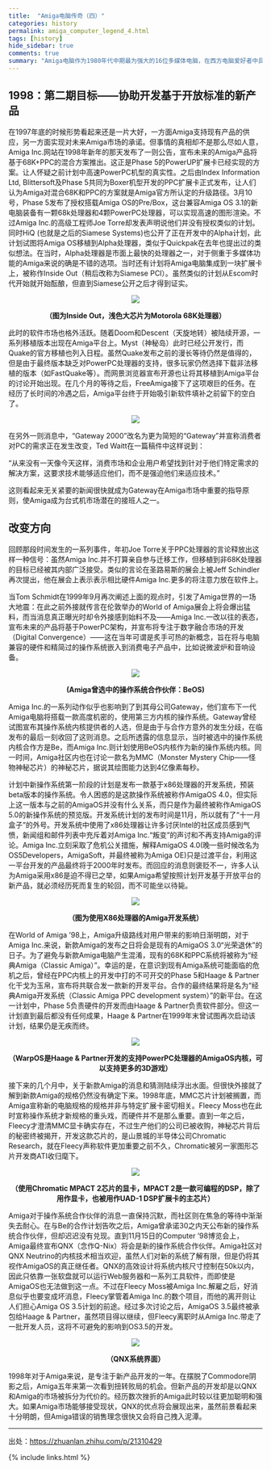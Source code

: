 ```yaml
---
title:  "Amiga电脑传奇（四）"
categories: history
permalink: amiga_computer_legend_4.html
tags: [history]
hide_sidebar: true
comments: true
summary: "Amiga电脑作为1980年代中期最为强大的16位多媒体电脑，在西方电脑爱好者中具有极高的地位，对Demosence文化和电脑音乐也有着不可磨灭的影响，由于历史原因，Amiga电脑在中国极其罕见。爱好者也寥寥无几，希望通过此文能够成为向中文社区介绍Amiga电脑的历史，并和有兴趣的爱好者交流观点看法。"
---
```


## 1998：第二期目标——协助开发基于开放标准的新产品

在1997年底的时候形势看起来还是一片大好，一方面Amiga支持现有产品的供应，另一方面实现对未来Amiga市场的承诺。但事情的真相却不是那么尽如人意，Amiga Inc.网站在1998年新年的那天发布了一则公告，宣布未来的Amiga产品将基于68K+PPC的混合方案推出。这正是Phase 5的PowerUP扩展卡已经实现的方案。让人怀疑之前计划中高速PowerPC机型的真实性。之后由Index Information Ltd, Blittersoft及Phase 5共同为Boxer机型开发的PPC扩展卡正式发布，让人们认为Amiga对混合68K和PPC的方案就是Amiga官方所认定的升级路径。3月10号，Phase 5发布了授权搭载Amiga OS的Pre/Box，这台兼容Amiga OS 3.1的新电脑装备有一颗68k处理器和4颗PowerPC处理器，可以实现高速的图形渲染。不过Amiga Inc.的高级工程师Joe Torre却发表声明说他们并没有授权类似的计划。同时HiQ (也就是之后的Siamese Systems)也公开了正在开发中的Alpha计划，此计划试图将Amiga OS移植到Alpha处理器，类似于Quickpak在去年也提出过的类似想法。在当时，Alpha处理器是市面上最快的处理器之一，对于侧重于多媒体功能的Amiga来说的确是不错的选项。当时还有计划将Amiga电脑集成到一块扩展卡上，被称作Inside Out（稍后改称为Siamese PCI）。虽然类似的计划从Escom时代开始就开始酝酿，但直到Siamese公开之后才得到证实。

<div align="center">
    <a href="../images/dnbwg/amiga_computer_legend_33.jpg">
        <img src="../images/dnbwg/amiga_computer_legend_33.jpg"/>
    </a>
    <p><b>（图为Inside Out，浅色大芯片为Motorola 68K处理器）</b></p>
</div>

此时的软件市场也格外活跃。随着Doom和Descent（天旋地转）被陆续开源，一系列移植版本出现在Amiga平台上。Myst（神秘岛）此时已经公开发行，而Quake的官方移植也列入日程。虽然Quake发布之前的漫长等待仍然是值得的，但是由于最终版本缺乏对PowerPC处理器的支持，很多玩家仍然选择下载非法移植的版本（如FastQuake等）。而网景浏览器宣布开源也让将其移植到Amiga平台的讨论开始出现。在几个月的等待之后，FreeAmiga接下了这项艰巨的任务。在经历了长时间的冷遇之后，Amiga平台终于开始吸引新软件填补之前留下的空白了。

<div align="center">
    <a href="../images/dnbwg/amiga_computer_legend_34.jpg">
        <img src="../images/dnbwg/amiga_computer_legend_34.jpg"/>
    </a>
</div>

在另外一则消息中，“Gateway 2000”改名为更为简短的“Gateway”并宣称消费者对PC的需求正在发生改变，Ted Waitt在一篇稿件中这样说到：

“从来没有一天像今天这样，消费市场和企业用户希望找到针对于他们特定需求的解决方案，这要求技术能够适应他们，而不是强迫他们来适应技术。”

这则看起来无关紧要的新闻很快就成为Gateway在Amiga市场中重要的指导原则，使Amiga成为台式机市场潜在的接班人之一。

## 改变方向

回顾那段时间发生的一系列事件，年初Joe Torre关于PPC处理器的言论释放出这样一种信号：虽然Amiga Inc.并不打算亲自参与迁移工作，但移植到非68K处理器的目标已经被其内部广泛接受。类似的言论在圣路易斯的展会上被Jeff Schindler再次提出，他在展会上表示表示相比硬件Amiga Inc.更多的将注意力放在软件上。

当Tom Schmidt在1999年9月再次阐述上面的观点时，引发了Amiga世界的一场大地震：在此之前外接就传言在伦敦举办的World of Amiga展会上将会爆出猛料，而当消息真正曝光时却令外接感到始料不及——Amiga Inc.一改以往的表态，宣布未来的产品将基于PowerPC架构，并宣布将专注于数字融合市场的开发（Digital Convergence）——这在当年可谓是炙手可热的新概念，旨在将与电脑兼容的硬件和精简过的操作系统嵌入到消费电子产品中，比如说微波炉和音响设备。

<div align="center">
    <a href="../images/dnbwg/amiga_computer_legend_35.jpg">
        <img src="../images/dnbwg/amiga_computer_legend_35.jpg"/>
    </a>
    <p><b>(Amiga曾选中的操作系统合作伙伴：BeOS)</b></p>
</div>

Amiga Inc.的一系列动作似乎也影响到了到其母公司Gateway，他们宣布下一代Amiga电脑将搭载一款高度机密的，使用第三方内核的操作系统。Gateway曾经试图宣布其操作系统内核提供者的人选，但是由于与合作方意外的发生分歧，在临发布的最后一刻收回了这则消息。之后所透露的信息显示，当时被选中的操作系统内核合作方是Be，而Amiga Inc.则计划使用BeOS内核作为新的操作系统内核。同一时间，Amiga社区内也在讨论一款名为MMC（Monster Mystery Chip——怪物神秘芯片）的神秘芯片，据说其绘图能力达到4亿像素每秒。

计划中新操作系统第一阶段的计划是发布一款基于x86处理器的开发系统，预装beta版本的操作系统。令人困惑的是这款操作系统被称作AmigaOS 4.0，但实际上这一版本与之前的AmigaOS并没有什么关系，而只是作为最终被称作AmigaOS 5.0的新操作系统的预览版。开发系统计划的发布时间是11月，所以就有了“十一月盒子”的外号。开发系统中使用了x86处理器让许多讨厌Intel的社区成员感到气愤，新闻组和邮件列表中充斥着对Amiga Inc.“叛变”的声讨和不再支持Amiga的评论。Amiga Inc.立刻采取了危机公关措施，解释AmigaOS 4.0(晚一些时候改名为OS5Developers，AmigaSoft，并最终被称为Amiga OE)只是过渡平台，利用这一平台开发的产品最终将于2000年时发布。而回应的消息则褒贬不一，许多人认为Amiga采用x86是迫不得已之举，如果Amiga希望按照计划开发基于开放平台的新产品，就必须经历死而复生的轮回，而不可能坐以待毙。

<div align="center">
    <a href="../images/dnbwg/amiga_computer_legend_35.jpg">
        <img src="../images/dnbwg/amiga_computer_legend_35.jpg"/>
    </a>
    <p><b>（图为使用X86处理器的Amiga开发系统）</b></p>
</div>

在World of Amiga ’98上，Amiga升级路线对用户带来的影响日渐明朗，对于Amiga Inc.来说，新款Amiga的发布之日将会是现有的AmigaOS 3.0“光荣退休”的日子。为了避免与新款Amiga电脑产生混淆，现有的68K和PPC系统将被称为“经典Amiga（Classic Amiga）”。幸运的是，在意识到现有Amiga系统可能面临的危机之后，曾经在PPC内核上的开发中打的不可开交的Phase 5和Haage & Partner化干戈为玉帛，宣布将共联合发一款新的开发平台。合作的最终结果将是名为“经典Amiga开发系统（Classic Amiga PPC development system）”的新平台。在这一计划中，Phase 5负责硬件的开发而由Haage & Partner负责软件部分。但这一计划直到最后都没有任何成果，Haage & Partner在1999年末曾试图再次启动该计划，结果仍是无疾而终。

<div align="center">
    <a href="../images/dnbwg/amiga_computer_legend_37.jpg">
        <img src="../images/dnbwg/amiga_computer_legend_37.jpg"/>
    </a>
    <p><b>（WarpOS是Haage & Partner开发的支持PowerPC处理器的AmigaOS内核，可以支持更多的3D游戏）</b></p>
</div>



接下来的几个月中，关于新款Amiga的消息和猜测陆续浮出水面。但很快外接就了解到新款Amiga的规格仍然没有确定下来。1998年底，MMC芯片计划被搁置，而Amiga宣称新的电脑规格的规格并非与特定扩展卡密切相关。Fleecy Moss也在此时宣称操作系统才新规格的重头戏，而硬件并不是那么重要。直到一年之后，Fleecy才澄清MMC显卡确实存在，不过生产他们的公司已被收购，神秘芯片背后的秘密终被揭开，开发这款芯片的，是山景城的半导体公司Chromatic Research，就在Fleecy声称软件更加重要之前不久，Chromatic被另一家图形芯片开发商ATI收归麾下。

<div align="center">
    <a href="../images/dnbwg/amiga_computer_legend_38.jpg">
        <img src="../images/dnbwg/amiga_computer_legend_38.jpg"/>
    </a>
    <p><b>（使用Chromatic MPACT 2芯片的显卡，MPACT 2是一款可编程的DSP，除了用作显卡，也被用作UAD-1 DSP扩展卡的主芯片）</b></p>
</div>

Amiga对于操作系统合作伙伴的消息一直保持沉默，而社区则在焦急的等待中渐渐失去耐心。在与Be的合作计划告吹之后，Amiga曾承诺30之内天公布新的操作系统合作伙伴，但却迟迟没有兑现。直到11月15日的Computer ’98博览会上，Amiga最终宣布QNX（念作Q-Nix）将会是新的操作系统合作伙伴。Amiga社区对QNX Neutrino的内核技术相当欢迎，虽然人们对新的系统了解有限，但是仍将其视作AmigaOS的真正继任者。QNX的高效设计将系统内核尺寸控制在50k以内，因此只依靠一张软盘就可以运行Web服务器和一系列工具软件，而即使是AmigaOS也无法做到这一点。不过在Fleecy Moss被Amiga Inc.解雇之后，好消息似乎也要变成坏消息，Fleecy掌管着Amiga Inc.的数个项目，而他的离开则让人们担心Amiga OS 3.5计划的前途。经过多次讨论之后，AmigaOS 3.5最终被承包给Haage & Partner，虽然项目得以继续，但Fleecy离职时从Amiga Inc.带走了一批开发人员，这将不可避免的影响到OS3.5的开发。

<div align="center">
    <a href="../images/dnbwg/amiga_computer_legend_38.jpg">
        <img src="../images/dnbwg/amiga_computer_legend_38.jpg"/>
    </a>
    <p><b>（QNX系统界面）</b></p>
</div>

1998年对于Amiga来说，是专注于新产品开发的一年。在摆脱了Commodore阴影之后，Amiga五年来第一次看到扭转败局的机会。但新产品的开发却是以QNX和Amiga的市场被拆分为代价的。经历数次挫折的Amiga此时较以往更加聪明和强大。如果Amiga市场能够接受现状，QNX的优点将会展现出来，虽然前景看起来十分明朗，但Amiga错误的销售理念很快又会将自己拽入泥潭。


---------

出处：https://zhuanlan.zhihu.com/p/21310429

{% include links.html %}
